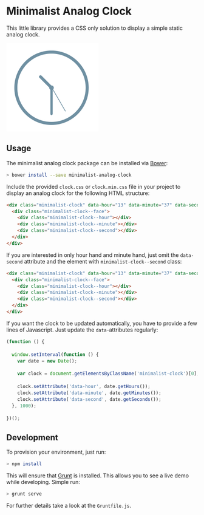 # Minimalist Analog Clock

This little library provides a CSS only solution to display a simple static analog clock.

![Minimalist Analog Clock](minimalist_clock.png)

## Usage

The minimalist analog clock package can be installed via [Bower](http://bower.io/):

```sh
> bower install --save minimalist-analog-clock
```

Include the provided `clock.css` or `clock.min.css` file in your project to display an analog clock for the following
HTML structure:

```html
<div class="minimalist-clock" data-hour="13" data-minute="37" data-second="0">
  <div class="minimalist-clock--face">
    <div class="minimalist-clock--hour"></div>
    <div class="minimalist-clock--minute"></div>
    <div class="minimalist-clock--second"></div>
  </div>
</div>
```

If you are interested in only hour hand and minute hand, just omit the `data-second` attribute and the element with
`minimalist-clock--second` class:

```html
<div class="minimalist-clock" data-hour="13" data-minute="37" data-second="0">
  <div class="minimalist-clock--face">
    <div class="minimalist-clock--hour"></div>
    <div class="minimalist-clock--minute"></div>
    <div class="minimalist-clock--second"></div>
  </div>
</div>
```

If you want the clock to be updated automatically, you have to provide a few lines of Javascript. Just update the
`data`-attributes regularly:

```javascript
(function () {

  window.setInterval(function () {
    var date = new Date();

    var clock = document.getElementsByClassName('minimalist-clock')[0];

    clock.setAttribute('data-hour', date.getHours());
    clock.setAttribute('data-minute', date.getMinutes());
    clock.setAttribute('data-second', date.getSeconds());
  }, 1000);

})();
```

## Development

To provision your environment, just run:

```sh
> npm install
```

This will ensure that [Grunt](http://gruntjs.com) is installed. This allows you to see a live demo while developing.
Simple run:

```sh
> grunt serve
```

For further details take a look at the `Gruntfile.js`.
